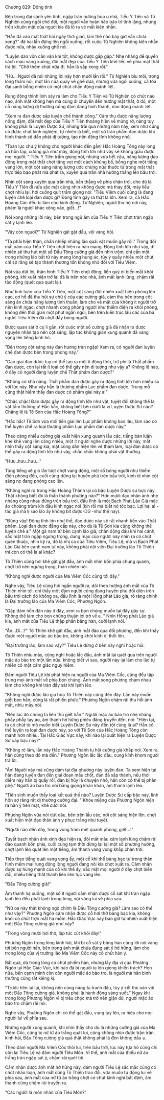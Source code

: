 




Chương 829: Động tĩnh


Bên trong đại sảnh yên tĩnh, ngập tràn hương hoa u nhã, Tiểu Y Tiên và Tử Nghiên cùng ngồi chờ đợi, một người vẫn hoàn hảo bảo trì tĩnh lặng, nhưng trên khuôn mặt của người kia đã lộ ra vẻ mất kiên nhẫn.

"Hắn đã vào mật thất hai ngày thời gian, làm thế nào bây giờ vẫn chưa xong?" đã hai lần đứng lên ngồi xuống, rốt cuộc Tử Nghiên không kiên nhẫn được nữa, nhảy xuống ghế nói.

"Luyện đan vốn cần vận khí tốt, không được gấp gáp." Nhẹ nhàng để quyển sách màu vàng xuống, đôi mắt đẹp của Tiểu Y Tiên khẽ liếc về phía mật thất trả lời. "Chờ thêm chút nữa đi, hẳn là sắp xong rồi."

"Hứ… Ngươi đã nói những lời này hơn mười lần rồi." Tử Nghiên bĩu môi, trong lòng thầm nói, một lần nữa quay về ghế dựa, nhưng vừa ngồi xuống, cả tòa đại sảnh bỗng nhiên có một chút chấn động mãnh liệt.

Rung động thình lình xảy ra làm cho Tiểu Y Tiên và Tử Nghiên có chút nao nao, ánh mắt không hẹn mà cùng di chuyển đến hướng mật thất, ở đó, một cỗ năng lượng dị thường nồng đậm đang hình thành, dao động mãnh liệt.

"Xem ra đan dược sắp luyện chế thành công." Cảm thụ được năng lượng nồng đậm, đôi mắt đẹp của Tiểu Y Tiên thoáng hiện vẻ mừng rỡ, nàng tuy không phải là Luyện Dược Sư, nhưng trải qua những năm này, xem như cũng có được chút kinh nghiệm, tự nhiên là biết, một số trân phẩm đan dược khi hình thành sẽ dẫn phát dị tượng, tạo nên động tĩnh không nhỏ.

"Toàn lực chú ý không cho người khác đến gần! Hắc Hoàng Tông này long xà hỗn tạp, cường giả như mây, động tĩnh lớn như vậy sẽ không giấu được mọi người. " Tiểu Y Tiên trầm giọng nói, nhưng vừa hết câu, năng lượng dao động trong mật thất chợt tăng vọt một cách khủng bố, bỗng nghe một tiếng vang lớn, một cột sáng năng lượng ước chừng nửa thước từ trong mật thất trực tiếp bạo phát mà phát ra, xuyên qua trần nhà hướng thẳng lên bầu trời.

Nhìn cột sáng xuyên qua trần nhà, bắn thẳng về phía chân trời, cho dù là Tiểu Y Tiên đi nữa sắc mặt cũng nhịn không được mà thay đổi, mày liễu chợt nhíu lại, hơi cuống quít trầm giọng nói: "Tiêu Viêm cuối cùng là đang luyện chế loại đan dược gì? Động tĩnh gây ra thật là lớn. Xem ra, cả Hắc Hoàng Các đều bị làm cho kinh động. Tử Nghiên, ngươi thủ hộ nơi này, phàm là người khác xông vào, giết…!"

Nói xong những lời này, bên trong ngữ âm của Tiểu Y Tiên chợt tràn ngập sát ý lạnh lẽo.

"Vậy còn ngươi?" Tử Nghiên gật gật đầu, vội vàng hỏi.

"Ta phải hiện thân, chấn nhiếp những lão quái vật muốn gây rối." Trong đôi mắt xám của Tiểu Y Tiên chợt hiện ra hàn mang. Động tĩnh lớn như vậy, dĩ nhiên sẽ thu hút một số Đấu Tông cường giả đến nhìn trộm, chỉ cần một trong những lão bất tử này mang lòng hung ác, tùy ý quấy nhiễu một chút, chỉ sợ rằng sẽ tạo thành thương tổn không nhỏ đối với Tiêu Viêm.

Nói vừa dứt lời, thân hình Tiểu Y Tiên chợt động, liền quỷ dị biến mất khỏi phòng, khi xuất hiện trở lại đã là trên nóc nhà, ánh mắt lạnh lùng, chậm rãi tảo động (quét qua quét lại).

Như tính toán của Tiểu Y Tiên, một cột sáng đột nhiên xuất hiện phóng lên cao, cơ hồ đã thu hút sự chú ý của các cường giả, cảm thụ bên trong cột sáng ẩn chứa năng lượng tinh thuần, làm cho vẻ mặt của không ít người trở nên kinh ngạc, chợt nhanh cóng phóng người như thiểm điện ra khỏi phòng, không đến thời gian một phút ngắn ngủi, bên trên kiến trúc lầu các của ba người Tiêu Viêm đã chợt đầy bóng người.

Được quan sát ở cự li gần, rốt cuộc một số cường giả đã nhận ra được nguyên nhân tạo nên cột sáng, lập tức không gian xung quanh đã vang vọng lên tiếng kinh hô.

"Bên trong cột sáng này đan hương tràn ngập! Xem ra, có người đan luyện chế đan dược bên trong phòng này."

"Cao giai đan dược tuy có thể tạo ra một ít động tĩnh, trừ phi là Thất phẩm đan dược, còn lại rất ít loại có thể gây nên dị tượng như vậy a? Không lẽ nào, ở đây có người đang luyện chế Thất phẩm đan dược?"

"Không có khả năng. Thất phẩm đan dược gây ra động tĩnh lớn hơn nhiều so với lúc này. Như vậy hẳn là thượng phẩm Lục phẩm đan dược. Trung mỗ cũng thật hiếm thấy đan dược có phẩm giai này a!"

"Chậc chậc! Đan dược gây ra động tĩnh lớn như vật, tuyệt đối không thể là vật tầm thường a! Hắc hắc, không biết bên dưới là vị Luyện Dược Sư nào? Chẳng lẽ là Tề Sơn của Hắc Hoàng Tông?"

"Hắc hắc! Tề Sơn vừa mới tiến giai lên Lục phẩm không bao lâu, làm sao có thể luyện chế ra loại thượng phẩm Lục phẩm đan dược này."

Theo càng nhiều cường giả xuất hiện xung quanh lầu các, tiếng bàn luận khe khẽ vang lên càng nhiều, một ít người nghe được những lời này, mắt nhìn thấy cột sáng kia, mặt cũng dần hiện lên vẻ tham lam, loại đan dược có thể gây ra động tĩnh lớn như vậy, chắc chắc không phải vật thường.

"Hưu..hưu..hưu…"

Từng tiếng xé gió lần lượt chợt vang động, một số bóng người như thiểm điện phóng đến, cuối cùng dừng lại huyền phù trên bầu trời, kinh dị nhìn cột sáng nọ đang phóng cao lên.

"Không nghĩ ra trong Hắc Hoàng Thành lại có bậc Luyện Dược sư bực này. Thật không biết đó là thần thánh phương nào?" Hơn mười đạo nhân ảnh nhẹ nhàng cùng nhau đứng trên bầu trời, đầu lĩnh là một Bạch Phát Lão Giả mặc áo choàng trùm kín đầu kinh ngạc nói (kín rồi mà biết nó tóc bạc. Lợi hại a! - tác giả mà lị sao lão ấy không bít được-DG -như thế này).

"Đúng vậy! Động tĩnh lớn như thế, đan dược này sẽ rất nhanh tiến vào Thất phẩm. Loại đan dược đẳng cấp này, cho dù là Tề Sơn kia cũng không thể luyện chế a." Một gã nam tử bên cạnh lão giả, chấn động đấu khí hai cánh, sắc mặt tràn ngập ngưng trọng, dung mạo của người này nhìn ra có chút quen thuộc, nhìn kỹ ra, đó là nhị ca của Tiêu Viêm, Tiêu Lệ, mà vị Bạch Phát Lão Giả bên cạnh nam tử này, không phải nội viện Đại trưởng lão Tô Thiên thì còn có thể là ai khác?

Tô Thiên cũng hơi khẽ gật gật đầu, ánh mắt nhìn bốn phía chung quanh, chợt trở nên ngưng trọng, thản nhiên nói.

"Không nghĩ được người của Ma Viêm Cốc cũng tới đây."

Nghe vậy, Tiêu Lệ cũng hơi ngẩn người ra, dõi theo hướng ánh mắt của Tô Thiên nhìn tới, chỉ thấy một đám người cũng đang huyền phù đối diện trên bầu trời cách đó không xa, đầu lĩnh là một Hồng phát Lão giả, rõ ràng chính là Đại trưởng lão của Ma Viêm Cốc, Phương Ngôn.

"Gặp đám hỗn đản này ở đây, xem ra bọn chúng muốn tại đây gây sự. Không thể làm cho bọn chúng thuận lợi trở về a. " Nhìn Hồng phát Lão giả kia, ánh mắt của Tiêu Lệ thập phần băng hàn, cười lạnh nói.

"Ân…Di…?" Tô Thiên khẽ gật đầu, ánh mắt đảo qua đối phương, đến khi thấy được một người mặc áo bào tro, không khỏi kinh dị thốt lên.

"Đại trưởng lão, làm sao vậy?" Tiêu Lệ đứng ở bên này nghi hoặc hỏi.

Tô Thiên nhíu mày, cũng nghi hoặc lắc đầu, ánh mắt lại quét qua trên người mặc áo bào tro một lần nữa, không biết vì sao, người này lại làm cho lão tự nhiên có một cảm giác nguy hiểm.

Đám người Tiêu Lệ khi phát hiện ra người của Ma Viêm Cốc, cũng đều tập trung mọi ánh mắt về phía bọn chúng. Ánh mắt song phương chạm nhau làm cho không khí tràn đầy sát khí lạnh lẽo.

"Không nghĩ được lão gia hỏa Tô Thiên này cũng đến đây. Lần này muốn giết bọn hắn, cũng là rất phiền phức." Phương Ngôn chậm rãi thu hồi ánh mắt, nhíu mày nói.

"Đến lúc đó chúng ta liên thủ giết hắn." Người mặc áo bào tro nhẹ nhàng phẩy phẩy tay áo, âm thanh hờ hững phiêu đãng truyền đến, nói: "Hiện tại, ta có chút tò mò muốn biết Luyện Dược Sư này đến tột cùng là ai? Hắn có thể luyện ra loại đan dược này, so với Tề Sơn của Hắc Hoàng Tông còn mạnh hơn nhiều. Tại Hắc Giác Vực này, khi nào lại xuất hiện ra Luyện Dược Sư cấp bậc này?"

"Không rõ lắm, lần này Hắc Hoàng Thành tụ hội cường giả khắp nơi. Xem ra, hắn cũng theo đó mà đến." Phương Ngôn lắc lắc đầu, cung kính khom người trả lời.

"Ân! Người này mà cũng dám tại địa phương này luyện đan. Ta xem hiện tại hắn đang luyện đan đến giai đoạn mấu chốt, đan đã sắp thành, nếu thời điểm này hắn bị quấy rối, đan bị hủy là chuyện nhỏ, hắn còn có thể bị phản phệ." Người áo bào tro nói bằng giọng khàn khàn, âm thanh lạnh lẽo.

"Tiên sinh muốn thấy loại kết quả thế nào? Luyện Dược Sư cấp bậc này, linh hồn sợ rằng rất dị thường cường đại. " Khóe miệng của Phương Ngôn hiện ra hàn ý hèn mạt, khẽ cười nói.

Phương Ngôn vừa nói dứt câu, bên trên lầu các, nơi cột sáng hiện lên, chợt xuất hiện một đạo thân ảnh y phục trắng như tuyết.

"Người nào đến đây, trong vòng trăm mét quanh phòng, giết…!"

Tuyết bạch nhân ảnh xinh đẹp hiện ra, đôi mắt màu xám lạnh lùng chậm rãi đảo quanh bốn phía, cuối cùng tạm thời dừng lại tại một số phương hướng, chợt lạnh lẽo quát lên một tiếng, âm thanh vang vọng khắp chân trời.

Tiếp theo tiếng quát vang vọng ấy, một cỗ khí thế bàng bạc từ trong thân hình mềm mại rung động lòng người đang nói kia chợt xuất ra. Cảm nhận được sự hùng mạnh của cỗ khí thế ấy, sắc mặt mọi người ở đây chợt biến đổi, nhiều tiếng thất thanh liên liên tục vang lên.

"Đấu Tông cường giả!"

Âm thanh hạ xuống, một số ít người cảm nhận được cỗ sát khí tràn ngập lạnh lẽo đều phát lạnh trong lòng, vội vàng lui về phía sau.

"Nữ oa này thật không ngờ chính là Đấu Tông cường giả? Làm sao có thể như vậy?" Phương Ngôn cảm nhận được cỗ hơi thở bàng bạc kia, không khỏi có chút trợn mắt há mồm. Hắc Giác Vực này bao giờ tự nhiên xuất hiện một Đấu Tông cường giả như vậy?

"Trong vòng mười hơi thở, lập tức cút khỏi đây!"

Phương Ngôn trong lòng kinh hãi, khi bị cỗ sát ý băng hàn cùng lời nói vang tới bên người hắn, bên trong ánh mắt chứa đựng sát ý hờ hững, làm cho trong lòng của vị trưởng lão Ma Viêm Cốc này có chút hàn ý.

Bất quá, dù trong lòng có chút phiếm hàn, nhưng lấy địa vị của Phương Ngôn tại Hắc Giác Vực, khi nào đã bị người ta lớn giọng khiển trách? Hơn nữa, bên cạnh mình còn còn người mặc áo bào tro, là người mà hắn bình thường cũng rất kiêng kị.

"Trước tiên lui lại, không nên cùng nàng ta tranh đấu, tùy ý kết thù oán với một Đấu Tông cường giả, không phải là hành động sáng suốt." Ngay khi trong lòng Phương Ngôn vì bị trêu chọc mà trở nên giận dữ, người mặc áo bào tro chậm rãi nói.

Nghe vậy, Phương Ngôn chỉ có thể gật đầu, vung tay lên, ra hiệu cho mọi người lui về phía sau.

Những người xung quanh, khi nhìn thấy cho dù là những cường giả của Ma Viêm Cốc, cũng bị nữ tử áo trắng quát lui, cũng không nhịn được trận trận kinh hãi, Đấu Tông cường giả quả thật không phải là đèn không dầu a.

Theo đám người Ma Viêm Cốc thối lui, trên bầu trời, lúc này tựa hồ cũng chỉ còn lại Tiêu Lệ và đám người Tiêu Môn. Vì thế, ánh mắt của thiếu nữ áo trắng tràn ngập sát ý, chậm rãi quét tới.

Cảm nhận được ánh mắt hờ hững này, đám người Tiêu Lệ sắc mặc cũng có chút nháo loạn, ánh mắt cùng Tô Thiên trao đổi, vừa muốn tự động lui về phía sau, ánh mắt của nữ tử áo trắng chợt có chút kinh nghi bất định, âm thanh cũng chậm rãi truyền ra.

"Các người là môn nhân của Tiêu Môn?"




